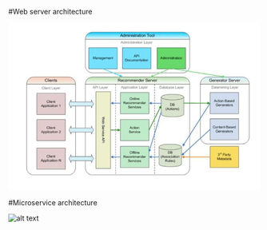 
#Web server architecture 

![alt text](public/images/web_server.jpg)

#Microservice architecture 

![alt text](public/images/microservice.png)